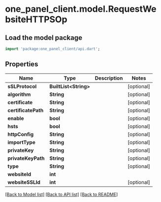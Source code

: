 # one_panel_client.model.RequestWebsiteHTTPSOp

## Load the model package
```dart
import 'package:one_panel_client/api.dart';
```

## Properties
Name | Type | Description | Notes
------------ | ------------- | ------------- | -------------
**sSLProtocol** | **BuiltList&lt;String&gt;** |  | [optional] 
**algorithm** | **String** |  | [optional] 
**certificate** | **String** |  | [optional] 
**certificatePath** | **String** |  | [optional] 
**enable** | **bool** |  | [optional] 
**hsts** | **bool** |  | [optional] 
**httpConfig** | **String** |  | [optional] 
**importType** | **String** |  | [optional] 
**privateKey** | **String** |  | [optional] 
**privateKeyPath** | **String** |  | [optional] 
**type** | **String** |  | [optional] 
**websiteId** | **int** |  | 
**websiteSSLId** | **int** |  | [optional] 

[[Back to Model list]](../README.md#documentation-for-models) [[Back to API list]](../README.md#documentation-for-api-endpoints) [[Back to README]](../README.md)


